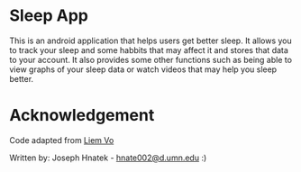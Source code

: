 # Sleep App

This is an android application that helps users get better sleep. It allows you to track your sleep and some habbits that may affect it and stores that data to your account. It also provides some other functions such as being able to view graphs of your sleep data or watch videos that may help you sleep better.

# Acknowledgement

Code adapted from [Liem Vo](https://medium.com/codechai/the-mvp-architecture-pattern-in-flutter-with-simple-demo-65ab3282c54b)

Written by: Joseph Hnatek - hnate002@d.umn.edu :)
